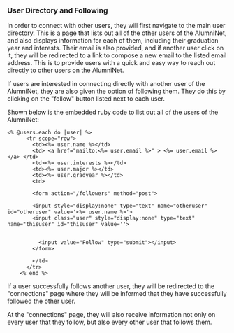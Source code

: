 ### User Directory and Following

In order to connect with other users, they will first navigate to the main user directory.  This is a page that lists out all of the other users of the AlumniNet,
and also displays information for each of them, including their graduation year and interests.  Their email is also provided, and if another user click on it,
they will be redirected to a link to compose a new email to the listed email address.  This is to provide users with a quick and easy way to reach out directly
to other users on the AlumniNet.

If users are interested in connecting directly with another user of the AlumniNet, they are also given the option of following them.  They do this by clicking on the
"follow" button listed next to each user.  

Shown below is the embedded ruby code to list out all of the users of the AlumniNet:

```
<% @users.each do |user| %>
      <tr scope="row">
        <td><%= user.name %></td>
        <td> <a href="mailto:<%= user.email %>" > <%= user.email %>  </a> </td>
        <td><%= user.interests %></td>
        <td><%= user.major %></td>
        <td><%= user.gradyear %></td>
        <td>

        <form action="/followers" method="post">

        <input style="display:none" type="text" name="otheruser" id="otheruser" value='<%= user.name %>'>
        <input class="user" style="display:none" type="text" name="thisuser" id="thisuser" value=''>


          <input value="Follow" type="submit"></input>
        </form>
        
        </td>
      </tr>
    <% end %>
```
    
If a user successfully follows another user, they will be redirected to the "connections" page where they will be informed that they have successfully followed the other user.

At the "connections" page, they will also receive information not only on every user that they follow, but also every other user that follows them.
